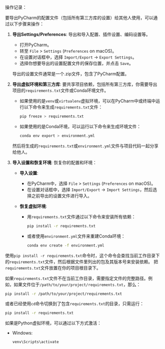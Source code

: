

操作记录：

要导出PyCharm的配置文件（包括所有第三方库的设置）给其他人使用，可以通过以下步骤来操作：

1. **导出Settings/Preferences**:
   导出和导入配置、插件设置、编码设置等。
   
   - 打开PyCharm。
   - 转至 `File` > `Settings` (`Preferences` on macOS)。
   - 在设置对话框中，选择 `Import/Export` -> `Export Settings`。
   - 选择你想要导出的设置配置文件的保存位置，并点击 `Save`。
   
   导出的设置文件通常是一个.zip文件，包含了PyCharm配置。

2. **导出虚拟环境和第三方库**:
   要共享项目依赖，包括所有第三方库，你需要导出项目的`requirements.txt`文件或Conda环境文件。
   
   - 如果使用的是`venv`或`virtualenv`虚拟环境，可以在PyCharm中或终端中运行以下命令来生成`requirements.txt`文件：
     
     ```bash
     pip freeze > requirements.txt
     ```
   - 如果使用的是Conda环境，可以运行以下命令来生成环境文件：
     
     ```bash
     conda env export > environment.yml
     ```
   
   然后将生成的`requirements.txt`或`environment.yml`文件与项目代码一起分享给他人。

3. **导入设置和恢复环境**:
   恢复你的配置和环境：
   
   - **导入设置**:
     
     - 在PyCharm中，选择 `File` > `Settings` (`Preferences` on macOS)。
     - 在设置对话框中，选择 `Import/Export` -> `Import Settings`，然后选择之前导出的设置文件进行导入。
   
   - **恢复虚拟环境**:
     
     - 用`requirements.txt`文件通过以下命令来安装所有依赖：
       
       ```bash
       pip install -r requirements.txt
       ```
     - 或者使用`environment.yml`文件来重建Conda环境：
       
       ```bash
       conda env create -f environment.yml
       ```

使用`pip install -r requirements.txt`命令时，这个命令会查找当前工作目录下的`requirements.txt`文件，然后根据文件里列出的包及其版本号来安装依赖。
把`requirements.txt`文件放置在你的项目根目录下。

如果`requirements.txt`文件不在当前工作目录，需要指定文件的完整路径。例如，如果文件位于`/path/to/your/project/requirements.txt`，那么：

```bash
pip install -r /path/to/your/project/requirements.txt
```

或者已经使用`cd`命令切换到了包含`requirements.txt`的目录，只需运行：

```bash
pip install -r requirements.txt
```

如果是Python虚拟环境，可以通过以下方式激活：

- Windows:
  ```bash
  venv\Scripts\activate
  ```



